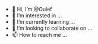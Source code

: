 - 👋 Hi, I’m @Oulef
- 👀 I’m interested in ...
- 🌱 I’m currently learning ...
- 💞️ I’m looking to collaborate on ...
- 📫 How to reach me ...

<!---
Oulef/Oulef is a ✨ special ✨ repository because its `README.md` (this file) appears on your GitHub profile.
You can click the Preview link to take a look at your changes.
--->
